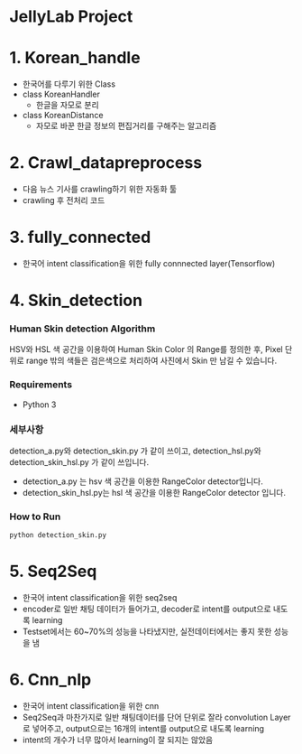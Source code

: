 # JellyLab Project

# 1. Korean_handle

- 한국어를 다루기 위한 Class
- class KoreanHandler
  - 한글을 자모로 분리
- class KoreanDistance
  - 자모로 바꾼 한글 정보의 편집거리를 구해주는 알고리즘

# 2. Crawl_datapreprocess

- 다음 뉴스 기사를 crawling하기 위한 자동화 툴
- crawling 후 전처리 코드

# 3. fully_connected

- 한국어 intent classification을 위한 fully connnected layer(Tensorflow)

# 4. Skin_detection

### Human Skin detection Algorithm

HSV와 HSL 색 공간을 이용하여 Human Skin Color 의 Range를 정의한 후, Pixel 단위로 range 밖의 색들은 검은색으로 처리하여 사진에서 Skin 만 남길 수 있습니다.

### Requirements

- Python 3


### 세부사항

detection_a.py와 detection_skin.py 가 같이 쓰이고, detection_hsl.py와 detection_skin_hsl.py 가 같이 쓰입니다.

- detection_a.py 는 hsv 색 공간을 이용한 RangeColor detector입니다.
- detection_skin_hsl.py는 hsl 색 공간을 이용한 RangeColor detector 입니다.

### How to Run

```python
python detection_skin.py
```



# 5. Seq2Seq

- 한국어 intent classification을 위한 seq2seq
- encoder로 일반 채팅 데이터가 들어가고, decoder로 intent를 output으로 내도록 learning
- Testset에서는 60~70%의 성능을 나타냈지만, 실전데이터에서는 좋지 못한 성능을 냄



# 6. Cnn_nlp

- 한국어 intent classification을 위한 cnn
- Seq2Seq과 마찬가지로 일반 채팅데이터를 단어 단위로 잘라 convolution Layer로 넣어주고, output으로는 16개의 intent를 output으로 내도록 learning
- intent의 개수가 너무 많아서 learning이 잘 되지는 않았음